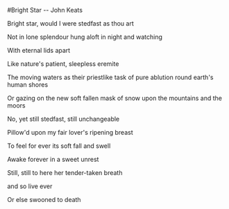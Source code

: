 #Bright Star
-- John Keats

Bright star, would I were stedfast as thou art

Not in lone splendour hung aloft in night and watching

With eternal lids apart

Like nature's patient, sleepless eremite

The moving waters as their priestlike task of pure ablution round earth's human shores

Or gazing on the new soft fallen mask of snow upon the mountains and the moors

No, yet still stedfast, still unchangeable

Pillow'd upon my fair lover's ripening breast

To feel for ever its soft fall and swell

Awake forever in a sweet unrest

Still, still to here her tender-taken breath

and so live ever

Or else swooned to death